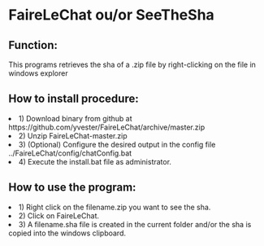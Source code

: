 <h1>FaireLeChat ou/or SeeTheSha</h1>

<h2>Function:</h2>
This programs retrieves the sha of a .zip file by right-clicking on the file in windows explorer

<h2>How to install procedure:</h2>
<li>1) Download binary from github at https://github.com/yvester/FaireLeChat/archive/master.zip</li>
<li>2) Unzip FaireLeChat-master.zip</li>
<li>3) (Optional) Configure the desired output in the config file ../FaireLeChat/config/chatConfig.bat </li>
<li>4) Execute the install.bat file as administrator.</li>

<h2>How to use the program:</h2>
<li>1) Right click on the filename.zip you want to see the sha.</li>
<li>2) Click on FaireLeChat.</li>
<li>3) A filename.sha file is created in the current folder and/or the sha is copied into the windows clipboard.</li>
 


